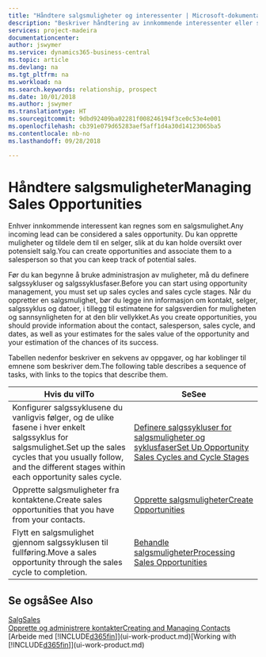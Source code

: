 ```yaml
---
title: "Håndtere salgsmuligheter og interessenter | Microsoft-dokumentasjon"
description: "Beskriver håndtering av innkommende interessenter eller salgsmuligheter i Business Central, og tilknytningen av salgsmuligheten til en selger for å holde rede på potensielt salg."
services: project-madeira
documentationcenter: 
author: jswymer
ms.service: dynamics365-business-central
ms.topic: article
ms.devlang: na
ms.tgt_pltfrm: na
ms.workload: na
ms.search.keywords: relationship, prospect
ms.date: 10/01/2018
ms.author: jswymer
ms.translationtype: HT
ms.sourcegitcommit: 9dbd92409ba02281f008246194f3ce0c53e4e001
ms.openlocfilehash: cb391e079d65283aef5aff1d4a30d14123065ba5
ms.contentlocale: nb-no
ms.lasthandoff: 09/28/2018

---
```

# <a name="managing-sales-opportunities"></a><span data-ttu-id="0df3c-103">Håndtere salgsmuligheter</span><span class="sxs-lookup"><span data-stu-id="0df3c-103">Managing Sales Opportunities</span></span>
<span data-ttu-id="0df3c-104">Enhver innkommende interessent kan regnes som en salgsmulighet.</span><span class="sxs-lookup"><span data-stu-id="0df3c-104">Any incoming lead can be considered a sales opportunity.</span></span> <span data-ttu-id="0df3c-105">Du kan opprette muligheter og tildele dem til en selger, slik at du kan holde oversikt over potensielt salg.</span><span class="sxs-lookup"><span data-stu-id="0df3c-105">You can create opportunities and associate them to a salesperson so that you can keep track of potential sales.</span></span>

<span data-ttu-id="0df3c-106">Før du kan begynne å bruke administrasjon av muligheter, må du definere salgssykluser og salgssyklusfaser.</span><span class="sxs-lookup"><span data-stu-id="0df3c-106">Before you can start using opportunity management, you must set up sales cycles and sales cycle stages.</span></span> <span data-ttu-id="0df3c-107">Når du oppretter en salgsmulighet, bør du legge inn informasjon om kontakt, selger, salgssyklus og datoer, i tillegg til estimatene for salgsverdien for muligheten og sannsynligheten for at den blir vellykket.</span><span class="sxs-lookup"><span data-stu-id="0df3c-107">As you create opportunities, you should provide information about the contact, salesperson, sales cycle, and dates, as well as your estimates for the sales value of the opportunity and your estimation of the chances of its success.</span></span>

<span data-ttu-id="0df3c-108">Tabellen nedenfor beskriver en sekvens av oppgaver, og har koblinger til emnene som beskriver dem.</span><span class="sxs-lookup"><span data-stu-id="0df3c-108">The following table describes a sequence of tasks, with links to the topics that describe them.</span></span>

| <span data-ttu-id="0df3c-109">Hvis du vil</span><span class="sxs-lookup"><span data-stu-id="0df3c-109">To</span></span> | <span data-ttu-id="0df3c-110">Se</span><span class="sxs-lookup"><span data-stu-id="0df3c-110">See</span></span> |
| --- | --- |
| <span data-ttu-id="0df3c-111">Konfigurer salgssyklusene du vanligvis følger, og de ulike fasene i hver enkelt salgssyklus for salgsmulighet.</span><span class="sxs-lookup"><span data-stu-id="0df3c-111">Set up the sales cycles that you usually follow, and the different stages within each opportunity sales cycle.</span></span> |[<span data-ttu-id="0df3c-112">Definere salgssykluser for salgsmuligheter og syklusfaser</span><span class="sxs-lookup"><span data-stu-id="0df3c-112">Set Up Opportunity Sales Cycles and Cycle Stages</span></span>](marketing-how-setup-opportunity-sales-cycles-stages.md) |
| <span data-ttu-id="0df3c-113">Opprette salgsmuligheter fra kontaktene.</span><span class="sxs-lookup"><span data-stu-id="0df3c-113">Create sales opportunities that you have from your contacts.</span></span> |[<span data-ttu-id="0df3c-114">Opprette salgsmuligheter</span><span class="sxs-lookup"><span data-stu-id="0df3c-114">Create Opportunities</span></span>](marketing-how-create-opportunities.md) |
| <span data-ttu-id="0df3c-115">Flytt en salgsmulighet gjennom salgssyklusen til fullføring.</span><span class="sxs-lookup"><span data-stu-id="0df3c-115">Move a sales opportunity through the sales cycle to completion.</span></span> |[<span data-ttu-id="0df3c-116">Behandle salgsmuligheter</span><span class="sxs-lookup"><span data-stu-id="0df3c-116">Processing Sales Opportunities</span></span>](marketing-processing-sales-opportunities.md) |

## <a name="see-also"></a><span data-ttu-id="0df3c-117">Se også</span><span class="sxs-lookup"><span data-stu-id="0df3c-117">See Also</span></span>
[<span data-ttu-id="0df3c-118">Salg</span><span class="sxs-lookup"><span data-stu-id="0df3c-118">Sales</span></span>](sales-manage-sales.md)  
[<span data-ttu-id="0df3c-119">Opprette og administrere kontakter</span><span class="sxs-lookup"><span data-stu-id="0df3c-119">Creating and Managing Contacts</span></span>](marketing-contacts.md)  
<span data-ttu-id="0df3c-120">[Arbeide med [!INCLUDE[d365fin](includes/d365fin_md.md)]](ui-work-product.md)</span><span class="sxs-lookup"><span data-stu-id="0df3c-120">[Working with [!INCLUDE[d365fin](includes/d365fin_md.md)]](ui-work-product.md)</span></span>

